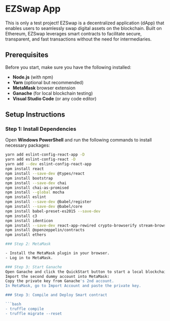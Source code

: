 # EZSwap App
This is only a test project!
EZSwap is a decentralized application (dApp) that enables users to seamlessly swap digital assets on the blockchain. Built on Ethereum, EZSwap leverages smart contracts to facilitate secure, transparent, and fast transactions without the need for intermediaries.
## Prerequisites

Before you start, make sure you have the following installed:

- **Node.js** (with npm)
- **Yarn** (optional but recommended)
- **MetaMask** browser extension
- **Ganache** (for local blockchain testing)
- **Visual Studio Code** (or any code editor)

## Setup Instructions

### Step 1: Install Dependencies

Open **Windows PowerShell** and run the following commands to install necessary packages:

```bash
yarn add eslint-config-react-app -D
yarn add eslint-config-react -D
yarn add --dev eslint-config-react-app
npm install react
npm install --save-dev @types/react
npm install bootstrap
npm install --save-dev chai
npm install chai-as-promised
npm install --global mocha
npm install eslint
npm install --save-dev @babel/register
npm install --save-dev @babel/core
npm install babel-preset-es2015 --save-dev
npm install c3
npm install identicon
npm install --save-dev react-app-rewired crypto-browserify stream-browserify assert stream-http https-browserify os-browserify url buffer process
npm install @openzeppelin/contracts
npm install ethers

### Step 2: MetaMask

- Install the MetaMask plugin in your browser.
- Log in to MetaMask.

### Step 3: Start Ganache
Open Ganache and click the QuickStart button to start a local blockchain testnet.
Import the second dummy account into MetaMask:
Copy the private key from Ganache's 2nd account.
In MetaMask, go to Import Account and paste the private key.

### Step 3: Compile and Deploy Smart contract

```bash
- truffle compile
- truffle migrate --reset